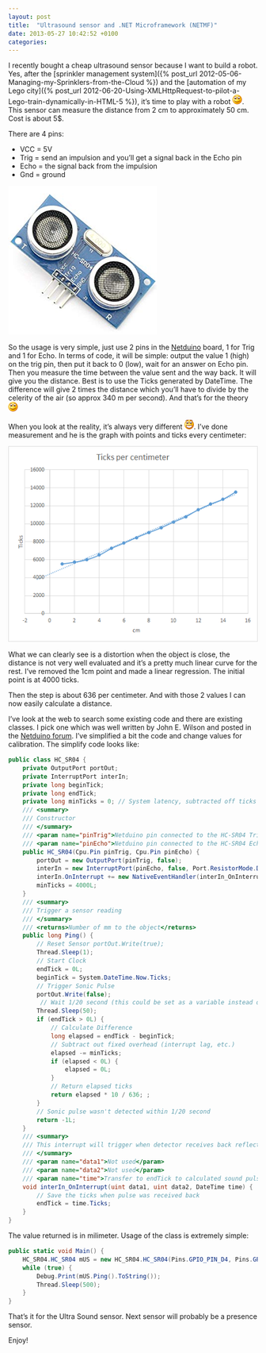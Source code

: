 ```yaml
---
layout: post
title:  "Ultrasound sensor and .NET Microframework (NETMF)"
date: 2013-05-27 10:42:52 +0100
categories: 
---
```

I recently bought a cheap ultrasound sensor because I want to build a robot. Yes, after the [sprinkler management system]({% post_url 2012-05-06-Managing-my-Sprinklers-from-the-Cloud %}) and the [automation of my Lego city]({% post_url 2012-06-20-Using-XMLHttpRequest-to-pilot-a-Lego-train-dynamically-in-HTML-5 %}), it’s time to play with a robot ![Sourire](/assets/4401.wlEmoticon-smile_2.png). This sensor can measure the distance from 2 cm to approximately 50 cm. Cost is about 5$. 

There are 4 pins:

* VCC = 5V 
* Trig = send an impulsion and you’ll get a signal back in the Echo pin 
* Echo = the signal back from the impulsion 
* Gnd = ground  

![sensor](/assets/51tbSvuOcAL._SY300.jpg)

So the usage is very simple, just use 2 pins in the [Netduino](http://www.netduino.com/) board, 1 for Trig and 1 for Echo. In terms of code, it will be simple: output the value 1 (high) on the trig pin, then put it back to 0 (low), wait for an answer on Echo pin. Then you measure the time between the value sent and the way back. It will give you the distance. Best is to use the Ticks generated by DateTime. The difference will give 2 times the distance which you’ll have to divide by the celerity of the air (so approx 340 m per second). And that’s for the theory ![Sourire](/assets/4401.wlEmoticon-smile_2.png)

When you look at the reality, it’s always very different ![Rire](/assets/3531.wlEmoticon-openmouthedsmile_085516C9.png). I’ve done measurement and he is the graph with points and ticks every centimeter:

![image](/assets/4532.image_75A01D11.png)

What we can clearly see is a distortion when the object is close, the distance is not very well evaluated and it’s a pretty much linear curve for the rest. I’ve removed the 1cm point and made a linear regression. The initial point is at 4000 ticks.

Then the step is about 636 per centimeter. And with those 2 values I can now easily calculate a distance.

I’ve look at the web to search some existing code and there are existing classes. I pick one which was well written by John E. Wilson and posted in the [Netduino forum](http://forums.netduino.com/). I’ve simplified a bit the code and change values for calibration. The simplify code looks like:


```csharp
public class HC_SR04 { 
    private OutputPort portOut; 
    private InterruptPort interIn; 
    private long beginTick; 
    private long endTick; 
    private long minTicks = 0; // System latency, subtracted off ticks to find actual sound travel time 
    /// <summary> 
    /// Constructor 
    /// </summary> 
    /// <param name="pinTrig">Netduino pin connected to the HC-SR04 Trig pin</param> 
    /// <param name="pinEcho">Netduino pin connected to the HC-SR04 Echo pin</param> 
    public HC_SR04(Cpu.Pin pinTrig, Cpu.Pin pinEcho) { 
        portOut = new OutputPort(pinTrig, false); 
        interIn = new InterruptPort(pinEcho, false, Port.ResistorMode.Disabled, Port.InterruptMode.InterruptEdgeLow); 
        interIn.OnInterrupt += new NativeEventHandler(interIn_OnInterrupt); 
        minTicks = 4000L; 
    } 
    /// <summary> 
    /// Trigger a sensor reading 
    /// </summary> 
    /// <returns>Number of mm to the object</returns> 
    public long Ping() { 
        // Reset Sensor portOut.Write(true); 
        Thread.Sleep(1); 
        // Start Clock 
        endTick = 0L; 
        beginTick = System.DateTime.Now.Ticks; 
        // Trigger Sonic Pulse 
        portOut.Write(false);
         // Wait 1/20 second (this could be set as a variable instead of constant)
        Thread.Sleep(50); 
        if (endTick > 0L) { 
            // Calculate Difference 
            long elapsed = endTick - beginTick; 
            // Subtract out fixed overhead (interrupt lag, etc.) 
            elapsed -= minTicks; 
            if (elapsed < 0L) { 
                elapsed = 0L; 
            } 
            // Return elapsed ticks 
            return elapsed * 10 / 636; ; 
        } 
        // Sonic pulse wasn't detected within 1/20 second 
        return -1L; 
    } 
    /// <summary> 
    /// This interrupt will trigger when detector receives back reflected sonic pulse 
    /// </summary> 
    /// <param name="data1">Not used</param> 
    /// <param name="data2">Not used</param> 
    /// <param name="time">Transfer to endTick to calculated sound pulse travel time</param> 
    void interIn_OnInterrupt(uint data1, uint data2, DateTime time) { 
        // Save the ticks when pulse was received back 
        endTick = time.Ticks; 
    } 
}
```

The value returned is in milimeter. Usage of the class is extremely simple:

```csharp
public static void Main() { 
    HC_SR04.HC_SR04 mUS = new HC_SR04.HC_SR04(Pins.GPIO_PIN_D4, Pins.GPIO_PIN_D5);  
    while (true) { 
        Debug.Print(mUS.Ping().ToString());
        Thread.Sleep(500); 
    } 
}
```

That’s it for the Ultra Sound sensor. Next sensor will probably be a presence sensor.

Enjoy!

